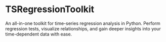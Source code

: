 # TSRegressionToolkit
An all-in-one toolkit for time-series regression analysis in Python. Perform regression tests, visualize relationships, and gain deeper insights into your time-dependent data with ease.
